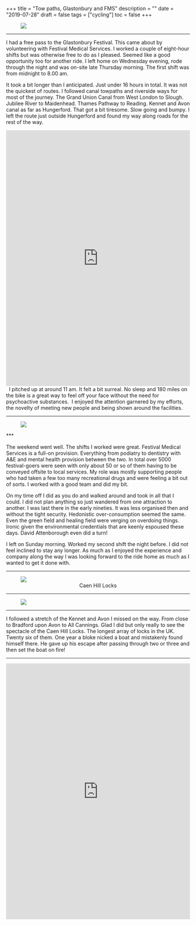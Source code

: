 +++
title = "Tow paths, Glastonbury and FMS"
description = ""
date = "2019-07-28"
draft = false
tags = ["cycling"]
toc = false
+++

<figure style="text-align: center">
  <img style="display:block;margin:auto" src="https://i.ibb.co/dJb8YVnG/IMG-4622-800x450.png">
  <figcaption></figcaption>
</figure>
 
 ***

I had a free pass to the Glastonbury Festival. This came about by volunteering with Festival Medical Services. I worked a couple of eight-hour shifts but was otherwise free to do as I pleased. Seemed like a good opportunity too for another ride. I left home on Wednesday evening, rode through the night and was on-site late Thursday morning. The first shift was from midnight to 8.00 am.

It took a bit longer than I anticipated. Just under 16 hours in total. It was not the quickest of routes. I followed canal towpaths and riverside ways for most of the journey. The Grand Union Canal from West London to Slough. Jubilee River to Maidenhead. Thames Pathway to Reading. Kennet and Avon canal as far as Hungerford. That got a bit tiresome. Slow going and bumpy. I left the route just outside Hungerford and found my way along roads for the rest of the way.  

<iframe src="https://ridewithgps.com/embeds?type=trip&id=36917129&title=Ride%20to%20Glastonbury&metricUnits=true&sampleGraph=true&distanceMarkers=true&showPhotos=true" style="width: 1px; min-width: 100%; height: 700px; border: none;" scrolling="no"></iframe>
 
I pitched up at around 11 am. It felt a bit surreal. No sleep and 180 miles on the bike is a great way to feel off your face without the need for psychoactive substances.  I enjoyed the attention garnered by my efforts, the novelty of meeting new people and being shown around the facilities. 

***
<figure style="text-align: center">
  <img style="display:block;margin:auto" src="https://i.ibb.co/GQF779qC/tarping-it-800x600.jpg">
  <figcaption></figcaption>
</figure>
***

The weekend went well. The shifts I worked were great. Festival Medical Services is a full-on provision. Everything from podiatry to dentistry with A&E and mental health provision between the two. In total over 5000 festival-goers were seen with only about 50 or so of them having to be conveyed offsite to local services. My role was mostly supporting people who had taken a few too many recreational drugs and were feeling a bit out of sorts. I worked with a good team and did my bit. 

On my time off I did as you do and walked around and took in all that I could. I did not plan anything so just wandered from one attraction to another. I was last there in the early nineties. It was less organised then and without the tight security. Hedonistic over-consumption seemed the same. Even the green field and healing field were verging on overdoing things. Ironic given the environmental credentials that are keenly espoused these days. David Attenborough even did a turn! 

I left on Sunday morning. Worked my second shift the night before. I did not feel inclined to stay any longer. As much as I enjoyed the experience and company along the way I was looking forward to the ride home as much as I wanted to get it done with.

***

<figure style="text-align: center">
  <img style="display:block;margin:auto" src="https://i.ibb.co/v6sHW3X9/P1070946-800x533.jpg">
  <figcaption>Caen Hill Locks</figcaption>
</figure>

***

<figure style="text-align: center">
  <img style="display:block;margin:auto" src="https://i.ibb.co/5xkHbgjc/on-the-path-800x600.jpg">
  <figcaption></figcaption>
</figure>

***

I followed a stretch of the Kennet and Avon I missed on the way. From close to Bradford upon Avon to All Cannings. Glad I did but only really to see the spectacle of the Caen Hill Locks. The longest array of locks in the UK. Twenty six of them. One year a bloke nicked a boat and mistakenly found himself there. He gave up his escape after passing through two or three and then set the boat on fire!

***

<iframe src="https://ridewithgps.com/embeds?type=trip&id=36917131&title=Ride%20Back%20from%20Glastonbury&metricUnits=true&sampleGraph=true&distanceMarkers=true&showPhotos=true" style="width: 1px; min-width: 100%; height: 700px; border: none;" scrolling="no"></iframe>